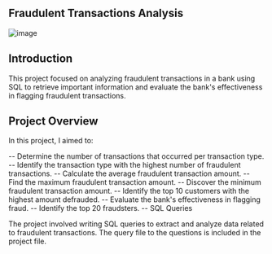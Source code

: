 ## Fraudulent Transactions Analysis

![image](https://github.com/Oluwaseun52/Bank_Fraud_Analysis-SQL-/assets/137726038/be8aba18-d8ae-4771-bced-f2c757b16fcc)

## Introduction
This project focused on analyzing fraudulent transactions in a bank using SQL to retrieve important information and evaluate the bank's effectiveness in flagging fraudulent transactions.

## Project Overview
In this project, I aimed to:

-- Determine the number of transactions that occurred per transaction type.
-- Identify the transaction type with the highest number of fraudulent transactions.
-- Calculate the average fraudulent transaction amount.
-- Find the maximum fraudulent transaction amount.
-- Discover the minimum fraudulent transaction amount.
-- Identify the top 10 customers with the highest amount defrauded.
-- Evaluate the bank's effectiveness in flagging fraud.
-- Identify the top 20 fraudsters.
-- SQL Queries

The project involved writing SQL queries to extract and analyze data related to fraudulent transactions. The query file to the questions is included in the project file.
